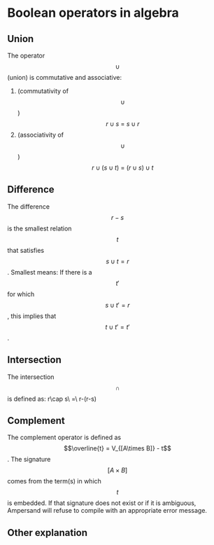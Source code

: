 # Boolean operators in algebra

## Union

The operator $$\cup$$ \(union\) is commutative and associative:

1. \(commutativity of $$\cup$$\)     $$r\cup s\ =\ s\cup r$$
2. \(associativity of $$\cup$$\)        $$r\cup (s\cup t)\ =\ (r\cup s)\cup t$$

## Difference

The difference  $$r-s$$ is the smallest relation $$t$$ that satisfies $$s\cup t=r$$. Smallest means: If there is a $$t'$$ for which $$s\cup t'=r$$, this implies that $$t\cup t'=t'$$. 

## Intersection

The intersection $$\cap$$ is defined as:  r\cap s\ =\ r-\(r-s\)

## Complement

The complement operator is defined as  $$\overline{t} = V_{[A\times B]} - t$$. The signature $$[A\times B]$$ comes from the term\(s\) in which $$t$$ is embedded. If that signature does not exist or if it is ambiguous, Ampersand will refuse to compile with an appropriate error message.

## Other explanation



